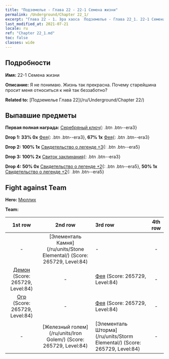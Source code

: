 ```yaml
---
title: "Подземелье - Глава 22 - 22-1 Семена жизни"
permalink: /Underground/Chapter 22_1/
excerpt: "Глава 22 - 1. Эра хаоса  Подземелье - Глава 22_1. 22-1 Семена жизни"
last_modified_at: 2021-07-21
locale: ru
ref: "Chapter 22_1.md"
toc: false
classes: wide
---
```


## Подробности

 **Имя:** 22-1 Семена жизни

 **Описание:** Я не понимаю. Жизнь так прекрасна. Почему старейшина просит меня относиться к ней так беззаботно?

 **Related to:** [Подземелье Глава 22](/ru/Underground/Chapter 22/)

## Выпавшие предметы

 **Первая полная награда:** [Серебряный ключ](/ItemsRU/con_693/){: .btn .btn--era3}

 **Drop 1:** **33% 0x** [Фея](/ItemsRU/unt_262/){: .btn .btn--era3}, **67% 1x** [Фея](/ItemsRU/unt_262/){: .btn .btn--era3}

 **Drop 2:** **100% 1x** [Свидетельство о легенде +3](/ItemsRU/mat_88/){: .btn .btn--era5}

 **Drop 3:** **100% 2x** [Свиток заклинания](/ItemsRU/con_694/){: .btn .btn--era3}

 **Drop 4:** **50% 0x** [Свидетельство о легенде +2](/ItemsRU/mat_81/){: .btn .btn--era5}, **50% 1x** [Свидетельство о легенде +2](/ItemsRU/mat_81/){: .btn .btn--era5}


## Fight against Team
 **Hero:** [Мюллих](/ru/heroes/Mullich/)

 **Team:**


  | 1st row | 2nd row | 3rd row | 4th row |
  |:----:|:----:|:----|:----:|
  | - | [Элементаль Камня](/ru/units/Stone Elemental/) (Score: 265729, Level:84)  | - | - |
  | [Демон](/ru/units/Demon/) (Score: 265729, Level:84)  | - | [Фея](/ru/units/Sprite/) (Score: 265729, Level:84)  | - |
  | [Огр](/ru/units/Ogre/) (Score: 265729, Level:84)  | - | [Фея](/ru/units/Sprite/) (Score: 265729, Level:84)  | - |
  | - | [Железный голем](/ru/units/Iron Golem/) (Score: 265729, Level:84)  | [Элементаль Шторма](/ru/units/Storm Elemental/) (Score: 265729, Level:84)  | - |


